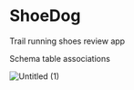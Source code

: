 # ShoeDog
Trail running shoes review app

Schema table associations

![Untitled (1)](https://user-images.githubusercontent.com/94004958/236898196-2bd16dd0-d955-4e04-9a32-9e296fd4993c.png)


